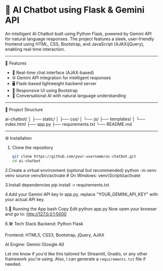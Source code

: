 # 🧠 AI Chatbot using Flask & Gemini API

An intelligent AI Chatbot built using Python Flask, powered by Gemini API for natural language responses. The project features a sleek, user-friendly frontend using HTML, CSS, Bootstrap, and JavaScript (AJAX/jQuery), enabling real-time interaction.

---------------------------------------------------------------------------------

🚀 Features

- 🔁 Real-time chat interface (AJAX-based)
- 🌐 Gemini API integration for intelligent responses
- 🖥️ Flask-based lightweight backend server
- 🎨 Responsive UI using Bootstrap
- 🧠 Conversational AI with natural language understanding

---------------------------------------------------------------------------------

 📁 Project Structure

ai-chatbot/
│
├── static/
│ ├── css/
│ └── js/
├── templates/
│ └── index.html
├── app.py
├── requirements.txt
└── README.md


---

 ⚙️ Installation

1. Clone the repository  
   ```bash
   git clone https://github.com/your-username/ai-chatbot.git
   cd ai-chatbot
2.Create a virtual environment (optional but recommended)
python -m venv venv
source venv/bin/activate  # On Windows: venv\Scripts\activate

3.Install dependencies
pip install -r requirements.txt

4.Add your Gemini API key
In app.py, replace "YOUR_GEMINI_API_KEY" with your actual API key.

5.🧪 Running the App
bash
Copy
Edit
python app.py
Now open your browser and go to: http://127.0.0.1:5000

6.🛠 Tech Stack
Backend: Python Flask

Frontend: HTML5, CSS3, Bootstrap, jQuery, AJAX

AI Engine: Gemini (Google AI)





Let me know if you'd like this tailored for Streamlit, Gradio, or any other framework you're using. Also, I can generate a `requirements.txt` file if needed.









